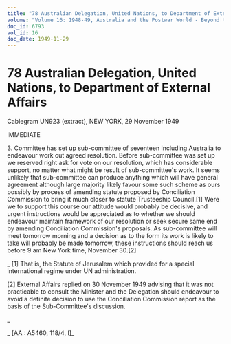 ```yaml
---
title: "78 Australian Delegation, United Nations, to Department of External Affairs"
volume: "Volume 16: 1948-49, Australia and the Postwar World - Beyond the Region"
doc_id: 6793
vol_id: 16
doc_date: 1949-11-29
---
```


# 78 Australian Delegation, United Nations, to Department of External Affairs

Cablegram UN923 (extract), NEW YORK, 29 November 1949

IMMEDIATE

3\. Committee has set up sub-committee of seventeen including Australia to endeavour work out agreed resolution. Before sub-committee was set up we reserved right ask for vote on our resolution, which has considerable support, no matter what might be result of sub-committee's work. It seems unlikely that sub-committee can produce anything which will have general agreement although large majority likely favour some such scheme as ours possibly by process of amending statute proposed by Conciliation Commission to bring it much closer to statute Trusteeship Council.[1] Were we to support this course our attitude would probably be decisive, and urgent instructions would be appreciated as to whether we should endeavour maintain framework of our resolution or seek secure same end by amending Conciliation Commission's proposals. As sub-committee will meet tomorrow morning and a decision as to the form its work is likely to take will probably be made tomorrow, these instructions should reach us before 9 am New York time, November 30.[2]

_ [1] That is, the Statute of Jerusalem which provided for a special international regime under UN administration.

[2] External Affairs replied on 30 November 1949 advising that it was not practicable to consult the Minister and the Delegation should endeavour to avoid a definite decision to use the Conciliation Commission report as the basis of the Sub-Committee's discussion.

_

_ [AA : A5460, 118/4, I]_
